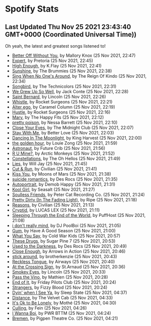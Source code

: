 
# Spotify Stats
## Last Updated Thu Nov 25 2021 23:43:40 GMT+0000 (Coordinated Universal Time))

Oh yeah, the latest and greatest songs listened to!

- [Better Off Without You](https://www.last.fm/music/Mallory+Knox/_/Better+Off+Without+You), by Mallory Knox (25 Nov 2021, 22:47)
- [Expert](https://www.last.fm/music/Pretoria/_/Expert), by Pretoria (25 Nov 2021, 22:45)
- [High Enough](https://www.last.fm/music/K.Flay/_/High+Enough), by K.Flay (25 Nov 2021, 22:41)
- [Sunshine](https://www.last.fm/music/The+Brummies/_/Sunshine), by The Brummies (25 Nov 2021, 22:38)
- [Sing When No One's Around](https://www.last.fm/music/The+Reign+Of+Kindo/_/Sing+When+No+One%27s+Around), by The Reign Of Kindo (25 Nov 2021, 22:34)
- [Songbird](https://www.last.fm/music/The+Technicolors/_/Songbird), by The Technicolors (25 Nov 2021, 22:31)
- [We Grew Up So Well](https://www.last.fm/music/Jack+Conte/_/We+Grew+Up+So+Well), by Jack Conte (25 Nov 2021, 22:28)
- [Saint Bernard](https://www.last.fm/music/Lincoln/_/Saint+Bernard), by Lincoln (25 Nov 2021, 22:26)
- [Whistle](https://www.last.fm/music/Rocket+Surgeons/_/Whistle), by Rocket Surgeons (25 Nov 2021, 22:21)
- [Alter ego](https://www.last.fm/music/Caramel+Column/_/Alter+ego), by Caramel Column (25 Nov 2021, 22:19)
- [Hustle](https://www.last.fm/music/Rocket+Surgeons/_/Hustle), by Rocket Surgeons (25 Nov 2021, 22:16)
- [Mary](https://www.last.fm/music/The+Happy+Fits/_/Mary), by The Happy Fits (25 Nov 2021, 22:12)
- [pretty poison](https://www.last.fm/music/Nessa+Barrett/_/pretty+poison), by Nessa Barrett (25 Nov 2021, 22:10)
- [Close Your Eyes](https://www.last.fm/music/The+Midnight+Club/_/Close+Your+Eyes), by The Midnight Club (25 Nov 2021, 22:07)
- [Stay With Me](https://www.last.fm/music/Better+Love/_/Stay+With+Me), by Better Love (25 Nov 2021, 22:03)
- [Dancing In The Moonlight](https://www.last.fm/music/King+Harvest/_/Dancing+In+The+Moonlight), by King Harvest (25 Nov 2021, 22:00)
- [the golden hour](https://www.last.fm/music/Louie+Zong/_/the+golden+hour), by Louie Zong (25 Nov 2021, 21:59)
- [Astronaut](https://www.last.fm/music/Future+Crib/_/Astronaut), by Future Crib (25 Nov 2021, 21:56)
- [R U Mine?](https://www.last.fm/music/Arctic+Monkeys/_/R+U+Mine%3F), by Arctic Monkeys (25 Nov 2021, 21:52)
- [Constellations](https://www.last.fm/music/The+Oh+Hellos/_/Constellations), by The Oh Hellos (25 Nov 2021, 21:49)
- [Lies](https://www.last.fm/music/Will+Jay/_/Lies), by Will Jay (25 Nov 2021, 21:45)
- [Cut & Run](https://www.last.fm/music/Civilian/_/Cut+&+Run), by Civilian (25 Nov 2021, 21:41)
- [Kiss You](https://www.last.fm/music/Moons+of+Mars/_/Kiss+You), by Moons of Mars (25 Nov 2021, 21:38)
- [suicide romantics](https://www.last.fm/music/Des+Rocs/_/suicide+romantics), by Des Rocs (25 Nov 2021, 21:35)
- [Autoportrait](https://www.last.fm/music/Demob+Happy/_/Autoportrait), by Demob Happy (25 Nov 2021, 21:31)
- [Kool Girl](https://www.last.fm/music/Seasalt/_/Kool+Girl), by Seasalt (25 Nov 2021, 21:27)
- [Soulless Friends](https://www.last.fm/music/Peter+Cat+Recording+Co./_/Soulless+Friends), by Peter Cat Recording Co. (25 Nov 2021, 21:24)
- [Pretty Dirty (In The Fading Light)](https://www.last.fm/music/Ripe/_/Pretty+Dirty+(In+The+Fading+Light)), by Ripe (25 Nov 2021, 21:18)
- [Reasons](https://www.last.fm/music/Civilian/_/Reasons), by Civilian (25 Nov 2021, 21:13)
- [Cryptid](https://www.last.fm/music/LUCAS+LEX/_/Cryptid), by LUCAS LEX (25 Nov 2021, 21:11)
- [Sleeping Through the End of the World](https://www.last.fm/music/PuffHost/_/Sleeping+Through+the+End+of+the+World), by PuffHost (25 Nov 2021, 21:08)
- [i don't really mind](https://www.last.fm/music/DJ+PoolBoi/_/i+don%27t+really+mind), by DJ PoolBoi (25 Nov 2021, 21:05)
- [Gum](https://www.last.fm/music/Have+A+Good+Season/_/Gum), by Have A Good Season (25 Nov 2021, 21:00)
- [What You Say](https://www.last.fm/music/Cold+War+Kids/_/What+You+Say), by Cold War Kids (25 Nov 2021, 20:57)
- [These Drugs](https://www.last.fm/music/Sugar+Pine+7/_/These+Drugs), by Sugar Pine 7 (25 Nov 2021, 20:53)
- [Used to the Darkness](https://www.last.fm/music/Des+Rocs/_/Used+to+the+Darkness), by Des Rocs (25 Nov 2021, 20:49)
- [Close Enough](https://www.last.fm/music/Arrows+in+Action/_/Close+Enough), by Arrows in Action (25 Nov 2021, 20:46)
- [stick around](https://www.last.fm/music/brotherkenzie/_/stick+around), by brotherkenzie (25 Nov 2021, 20:43)
- [Reckless Tongue](https://www.last.fm/music/Airways/_/Reckless+Tongue), by Airways (25 Nov 2021, 20:40)
- [At the Crossing Sign](https://www.last.fm/music/St.Arnaud/_/At+the+Crossing+Sign), by St.Arnaud (25 Nov 2021, 20:36)
- [Smokey Eyes](https://www.last.fm/music/Lincoln/_/Smokey+Eyes), by Lincoln (25 Nov 2021, 20:33)
- [Pass the Vino](https://www.last.fm/music/Mathien/_/Pass+the+Vino), by Mathien (25 Nov 2021, 20:28)
- [End of It](https://www.last.fm/music/Friday+Pilots+Club/_/End+of+It), by Friday Pilots Club (25 Nov 2021, 20:24)
- [Strangers](https://www.last.fm/music/Fizzy+Blood/_/Strangers), by Fizzy Blood (25 Nov 2021, 20:24)
- [Dyin' when I See Ya](https://www.last.fm/music/Sleep+State/_/Dyin%27+when+I+See+Ya), by Sleep State (25 Nov 2021, 04:37)
- [Distance](https://www.last.fm/music/The+Velvet+Cab/_/Distance), by The Velvet Cab (25 Nov 2021, 04:33)
- [It's Ok to Be Lonely](https://www.last.fm/music/Moth%C3%A9/_/It%27s+Ok+to+Be+Lonely), by Mothé (25 Nov 2021, 04:30)
- [Culling](https://www.last.fm/music/Fein/_/Culling), by Fein (25 Nov 2021, 04:26)
- [I Wanna Boi](https://www.last.fm/music/PWR+BTTM/_/I+Wanna+Boi), by PWR BTTM (25 Nov 2021, 04:24)
- [Bremen](https://www.last.fm/music/Pigpen+Theatre+Co./_/Bremen), by Pigpen Theatre Co. (25 Nov 2021, 04:21)
